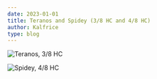 ```yaml
---
date: 2023-01-01
title: Teranos and Spidey (3/8 HC and 4/8 HC)
author: Kalfrice
type: blog
---
```


![Teranos, 3/8 HC](/posts/2023-01-01-teranos-and-spidey/teranos.jpg)

![Spidey, 4/8 HC](/posts/2023-01-01-teranos-and-spidey/spidey.jpg)

<!--more-->
